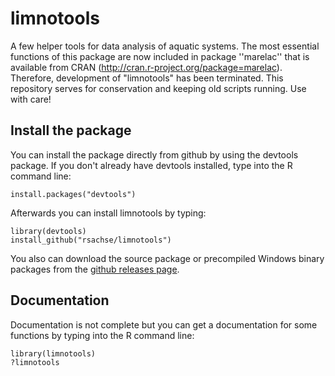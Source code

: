 limnotools
==========

A few helper tools for data analysis of aquatic systems. The most essential functions of this package are now included in package ''marelac'' that is available from CRAN (http://cran.r-project.org/package=marelac). Therefore, development of "limnotools" has been terminated. This repository serves for conservation and keeping old scripts running. Use with care!

Install the package
-----------------------------------------------------------------------------

You can install the package directly from github by using the devtools package. If you don't already have devtools installed, type into the R command line:

	install.packages("devtools")
	
Afterwards you can install limnotools by typing:

	library(devtools)
	install_github("rsachse/limnotools")
	
You also can download the source package or precompiled Windows binary packages 
from the [github releases page](https://github.com/rsachse/limnotools/releases).

Documentation
-----------------------------------------------------------------------------

Documentation is not complete but you can get a documentation 
for some functions by typing into the R command line:
	
	library(limnotools)
	?limnotools

